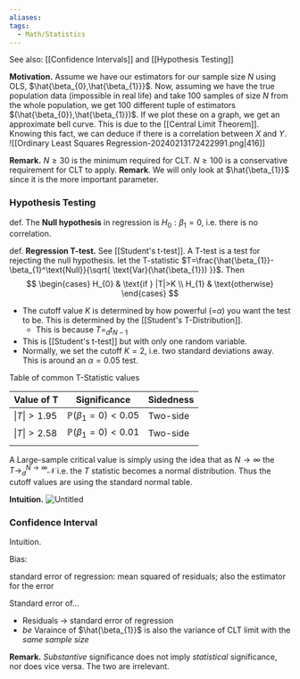 ```yaml
---
aliases: 
tags:
  - Math/Statistics
---
```

See also: [[Confidence Intervals]] and [[Hypothesis Testing]]

**Motivation.** Assume we have our estimators for our sample size $N$ using OLS, $\hat{\beta_{0},\hat{\beta_{1}}}$. Now, assuming we have the true population data (impossible in real life) and take $100$ samples of size $N$ from the whole population, we get $100$ different tuple of estimators $(\hat{\beta_{0}},\hat{\beta_{1}})$. If we plot these on a graph, we get an approximate bell curve. This is due to the [[Central Limit Theorem]]. Knowing this fact, we can deduce if there is a correlation between $X$ and $Y$.
![[Ordinary Least Squares Regression-20240213172422991.png|416]]

**Remark.** $N\geq 30$ is the minimum required for CLT. $N\geq 100$ is a conservative requirement for CLT to apply.
**Remark**. We will only look at $\hat{\beta_{1}}$ since it is the more important parameter.

### Hypothesis Testing

def. The **Null hypothesis** in regression is $H_{0}:\beta_{1}=0$, i.e. there is no correlation.

def. **Regression T-test.** See [[Student's t-test]]. A T-test is a test for rejecting the null hypothesis. let the T-statistic $T=\frac{\hat{\beta_{1}}-\beta_{1}^\text{Null}}{\sqrt{ \text{Var}(\hat{\beta_{1}}) }}$. Then
$$
\begin{cases}
H_{0} & \text{if } |T|>K \\
H_{1}  & \text{otherwise} 
\end{cases}
$$
- The cutoff value $K$ is determined by how powerful (=$\alpha$) you want the test to be. This is determined by the [[Student's T-Distribution]].
	- This is because $T=_{d}t_{N-1}$
- This is [[Student's t-test]] but with only one random variable.
- Normally, we set the cutoff $K=2$, i.e. two standard deviations away. This is around an $\alpha=0.05$ test.

Table of common T-Statistic values

| Value of T   | Significance                   | Sidedness |
| ------------ | ------------------------------ | --------- |
| $\|T\|>1.95$ | $\mathbb{P}(\beta_{1}=0)<0.05$ | Two-side  |
| $\|T\|>2.58$ | $\mathbb{P}(\beta_{1}=0)<0.01$ | Two-side  |
|              |                                |           |

A Large-sample critical value is simply using the idea that as $N\to \infty$ the $T\to_{d}^{N\to \infty}\mathcal{N}$ i.e. the $T$ statistic becomes a normal distribution. Thus the cutoff values are using the standard normal table.

**Intuition.** ![Untitled](Untitled%2029.png)
### Confidence Interval

Intuition.

Bias:

standard error of regression: mean squared of residuals; also the estimator for the error

Standard error of…
- Residuals → standard error of regression
- $be$
Varaince of $\hat{\beta_{1}}$ is also the variance of CLT limit with the _same sample size_

**Remark.** *Substantive* significance does not imply *statistical* significance, nor does vice versa. The two are irrelevant.